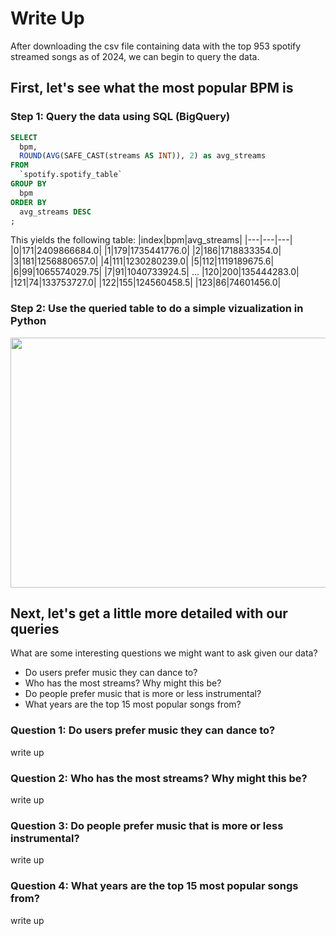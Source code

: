 # Write Up

After downloading the csv file containing data with the top 953 spotify streamed songs as of 2024, we can begin to query the data.

## First, let's see what the most popular BPM is

### Step 1: Query the data using SQL (BigQuery)
```sql
SELECT 
  bpm, 
  ROUND(AVG(SAFE_CAST(streams AS INT)), 2) as avg_streams
FROM 
  `spotify.spotify_table`
GROUP BY 
  bpm
ORDER BY 
  avg_streams DESC
;
```
This yields the following table:
|index|bpm|avg\_streams|
|---|---|---|
|0|171|2409866684\.0|
|1|179|1735441776\.0|
|2|186|1718833354\.0|
|3|181|1256880657\.0|
|4|111|1230280239\.0|
|5|112|1119189675\.6|
|6|99|1065574029\.75|
|7|91|1040733924\.5|
...
|120|200|135444283\.0|
|121|74|133753727\.0|
|122|155|124560458\.5|
|123|86|74601456\.0|

### Step 2: Use the queried table to do a simple vizualization in Python
<img src="https://github.com/calebs15/spotify/assets/112104916/a506a481-568d-4b9e-aabd-fd85eb462aee.png" width="2000" height="400" />


## Next, let's get a little more detailed with our queries
What are some interesting questions we might want to ask given our data?
- Do users prefer music they can dance to?
- Who has the most streams? Why might this be?
- Do people prefer music that is more or less instrumental?
- What years are the top 15 most popular songs from?

### Question 1: Do users prefer music they can dance to?
write up
### Question 2: Who has the most streams? Why might this be?
write up
### Question 3: Do people prefer music that is more or less instrumental?
write up
### Question 4: What years are the top 15 most popular songs from?
write up
